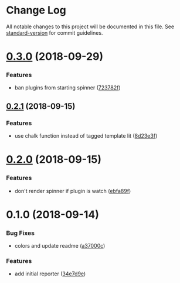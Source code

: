 # Change Log

All notable changes to this project will be documented in this file. See [standard-version](https://github.com/conventional-changelog/standard-version) for commit guidelines.

<a name="0.3.0"></a>
# [0.3.0](https://github.com/panjiesw/start-reporter-ora/compare/v0.2.1...v0.3.0) (2018-09-29)


### Features

* ban plugins from starting spinner ([723782f](https://github.com/panjiesw/start-reporter-ora/commit/723782f))



<a name="0.2.1"></a>
## [0.2.1](https://github.com/panjiesw/start-reporter-ora/compare/v0.2.0...v0.2.1) (2018-09-15)


### Features

* use chalk function instead of tagged template lit ([8d23e3f](https://github.com/panjiesw/start-reporter-ora/commit/8d23e3f))



<a name="0.2.0"></a>
# [0.2.0](https://github.com/panjiesw/start-reporter-ora/compare/v0.1.0...v0.2.0) (2018-09-15)


### Features

* don't render spinner if plugin is watch ([ebfa89f](https://github.com/panjiesw/start-reporter-ora/commit/ebfa89f))



<a name="0.1.0"></a>
# 0.1.0 (2018-09-14)


### Bug Fixes

* colors and update readme ([a37000c](https://github.com/panjiesw/start-reporter-ora/commit/a37000c))


### Features

* add initial reporter ([34e7d9e](https://github.com/panjiesw/start-reporter-ora/commit/34e7d9e))
